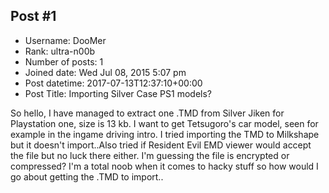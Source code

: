 ## Post #1
- Username: DooMer
- Rank: ultra-n00b
- Number of posts: 1
- Joined date: Wed Jul 08, 2015 5:07 pm
- Post datetime: 2017-07-13T12:37:10+00:00
- Post Title: Importing Silver Case PS1 models?

So hello, I have managed to extract one .TMD from Silver Jiken for Playstation one, size is 13 kb. I want to get Tetsugoro's car model, seen for example in the ingame driving intro. I tried importing the TMD to Milkshape but it doesn't import..Also tried if Resident Evil EMD viewer would accept the file but no luck there either. I'm guessing the file is encrypted or compressed? I'm a total noob when it comes to hacky stuff so how would I go about getting the .TMD to import..
